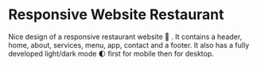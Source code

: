# Responsive Website Restaurant
Nice design of a responsive restaurant website 🥗 . 
It contains a header, home, about, services, menu, app,
contact and a footer. 
It also has a fully developed light/dark mode 🌓 first 
for mobile then for desktop.
